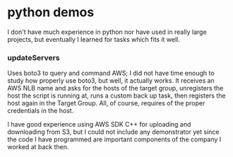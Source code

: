 python demos
============

I don't have much experience in python nor have used in really large projects, but eventually
I learned for tasks which fits it well.

### updateServers

Uses boto3 to query and command AWS; I did not have time enough to study how properly use boto3,
but well, it actually works. It receives an AWS NLB name and asks for the hosts of the target group,
unregisters the host the script is running at, runs a custom back up task, then registers the host
again in the Target Group. All, of course, requires of the proper credentials in the host.

I have good experience using AWS SDK C++ for uploading and downloading from S3, but I could not
include any demonstrator yet since the code I have programmed are important components of the
company I worked at back then.

